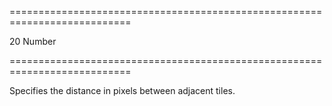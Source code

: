 ===========================================================================
<!--default-->20<!--/default-->
<!--type-->Number<!--/type-->
===========================================================================

<!--shortDescription-->
Specifies the distance in pixels between adjacent tiles.
<!--/shortDescription-->

<!--fullDescription-->

<!--/fullDescription-->